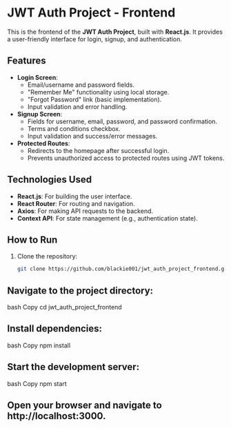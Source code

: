 # JWT Auth Project - Frontend

This is the frontend of the **JWT Auth Project**, built with **React.js**. It provides a user-friendly interface for login, signup, and authentication.

## Features
- **Login Screen**: 
  - Email/username and password fields.
  - "Remember Me" functionality using local storage.
  - "Forgot Password" link (basic implementation).
  - Input validation and error handling.
- **Signup Screen**:
  - Fields for username, email, password, and password confirmation.
  - Terms and conditions checkbox.
  - Input validation and success/error messages.
- **Protected Routes**: 
  - Redirects to the homepage after successful login.
  - Prevents unauthorized access to protected routes using JWT tokens.

## Technologies Used
- **React.js**: For building the user interface.
- **React Router**: For routing and navigation.
- **Axios**: For making API requests to the backend.
- **Context API**: For state management (e.g., authentication state).


## How to Run
1. Clone the repository:
   ```bash
   git clone https://github.com/blackie001/jwt_auth_project_frontend.git

 ## Navigate to the project directory:

bash
Copy
cd jwt_auth_project_frontend

 ## Install dependencies:

bash
Copy
npm install
 ## Start the development server:

bash
Copy
npm start
 ## Open your browser and navigate to http://localhost:3000.
